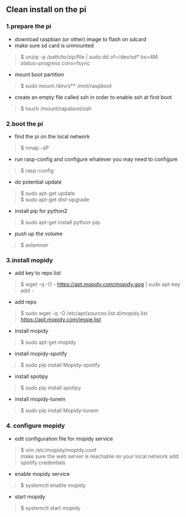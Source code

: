 ## Clean install on the pi
 ### 1.prepare the pi
 - download raspbian (or other) image to flash on sdcard
 - make sure sd card is unmounted
 > $ unzip -p /path/to/zip/file | sudo dd of=/dev/sd* bs=4M status=progress conv=fsync
 - mount boot partition
 > $ sudo mount /dev/s** /mnt/raspboot
 - create an empty file called ssh in order to enable ssh at first boot
 > $ touch /mount/rapsboot/ssh
 
 ### 2.boot the pi
 - find the pi on the local network
 > $ nmap -sP <IPADDRESSES>
 - run rasp-config and configure whatever you may need to configure
 > $ rasp-config
 - do potential update
 > $ sudo apt-get update  
 $ sudo apt-get dist-upgrade
 - install pip for python2
 > $ sudo apt-get install python-pip
 - push up the volume
 > $ aslamixer
 
 ### 3.install mopidy
 - add key to repo list
 > $ wget -q -O - https://apt.mopidy.com/mopidy.gpg | sudo apt-key add -
 - add repo
 > $ sudo wget -q -O /etc/apt/sources.list.d/mopidy.list https://apt.mopidy.com/jessie.list
 - install mopidy
 > $ sudo apt-get mopidy
 - install mopidy-spotify
 > $ sudo pip install Mopidy-spotify
 - install spotipy 
 > $ sudo pip install spotipy
 - install mopidy-tunein
 > $ sudo pip install Mopidy-tunein
 
 ### 4. configure mopidy
 - edit configuration file for mopidy service 
 > $ vim /etc/mopidy/mopidy.conf  
  make sure the web server is reachable on your local network
  add spotify credentials
- enable mopidy service
> $ systemctl enable mopidy
- start mopidy
> $ systemctl start mopidy

 
 
